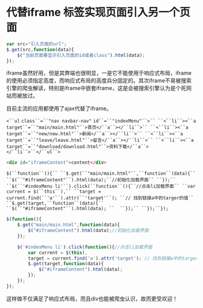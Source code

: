 # 代替iframe 标签实现页面引入另一个页面

```js
var src="引入页面的url"; 
$.get(src,function(data){ 
	$("当前页面要显示引入页面的id或者class").html(data); 
});
```

iframe虽然好用，但是其弊端也很明显，一是它不能使用于响应式布局，iframe的使用必须指定高度，而响应式布局的高度兵分固定的。其次iframe不易被搜索引擎的爬虫解读，特别是iframe中嵌套iframe，这是会被搜索引擎认为是个死网站而被放过。

目前主流的应用都使用了ajax代替了iframe。



`<``ul` `class``=``"nav navbar-nav"` `id``=``"indexMenu"``>`` ``<``li``><``a` `target``=``"main/main.html"``>首页</``a``></``li``>`` ``<``li``><``a` `target``=``"new/new.html"``>新闻</``a``></``li``>`` ``<``li``><``a` `target``=``"leave/leave.html"``>留言</``a``></``li``>`` ``<``li``><``a` `target``=``"download/download.html"``>资料下载</``a``></``li``>``</``ul``>`



```html
<div id="iframeContent">content</div>
```

`$(``function``(){`` ``$.get(``"main/main.html"``,``function``(data){`` ``$(``"#iframeContent"``).html(data);``//初始化加载界面`` ``});`` ` ` ``$(``'#indexMenu li'``).click(``function``(){``//点击li加载界面`` ``var` `current = $(``this``),`` ``target = current.find(``'a'``).attr(``'target'``); ``// 找到链接a中的targer的值`` ``$.get(target,``function``(data){``  ``$(``"#iframeContent"``).html(data); ``  ``});`` ``});``});`

```javascript
$(function(){
 	$.get("main/main.html",function(data){
 		$("#iframeContent").html(data);//初始化加载界面
	});

    $('#indexMenu li').click(function(){//点击li加载界面
        var current = $(this),
        target = current.find('a').attr('target'); // 找到链接a中的targer的值
        $.get(target,function(data){
            $("#iframeContent").html(data); 
        });
    });
});
```

这样做不仅满足了响应式布局，而且div也能被爬虫认识，故而更受欢迎！